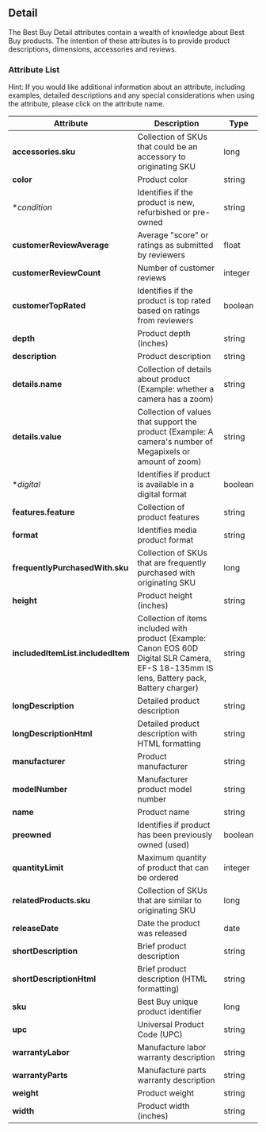 ## Detail
The Best Buy Detail attributes contain a wealth of knowledge about Best Buy products. The intention of these attributes is to provide product descriptions, dimensions, accessories and reviews.

### Attribute List
Hint: If you would like additional information about an attribute, including examples, detailed descriptions and any special considerations when using the attribute, please click on the attribute name.

Attribute | Description | Type
--------- | ----------- | ----
**accessories.sku** | Collection of SKUs that could be an accessory to originating SKU | long
**color** | Product color | string
**condition* | Identifies if the product is new, refurbished or pre-owned | string
**customerReviewAverage** | Average "score" or ratings as submitted by reviewers | float
**customerReviewCount** | Number of customer reviews | integer
**customerTopRated** | Identifies if the product is top rated based on ratings from reviewers | boolean
**depth** | Product depth (inches) | string
**description** | Product description | string
**details.name** | Collection of details about product (Example: whether a camera has a zoom) | string
**details.value** | Collection of values that support the product (Example: A camera's number of Megapixels or amount of zoom) | string
**digital* | Identifies if product is available in a digital format | boolean
**features.feature** | Collection of product features | string
**format** | Identifies media product format | string
**frequentlyPurchasedWith.sku** | Collection of SKUs that are frequently purchased with originating SKU | long
**height** | Product height (inches) | string
**includedItemList.includedItem** | Collection of items included with product (Example: Canon EOS 60D Digital SLR Camera, EF-S 18-135mm IS lens, Battery pack, Battery charger) | string
**longDescription** | Detailed product description | string
**longDescriptionHtml** | Detailed product description with HTML formatting | string
**manufacturer** | Product manufacturer | string
**modelNumber** | Manufacturer product model number | string
**name** | Product name | string
**preowned** | Identifies if product has been previously owned (used) | boolean
**quantityLimit** | Maximum quantity of product that can be ordered |integer
**relatedProducts.sku** | Collection of SKUs that are similar to originating SKU | long
**releaseDate** | Date the product was released | date
**shortDescription** | Brief product description | string
**shortDescriptionHtml** | Brief product description (HTML formatting) | string
**sku** | Best Buy unique product identifier | long
**upc** | Universal Product Code (UPC) | string
**warrantyLabor** | Manufacture labor warranty description | string
**warrantyParts** | Manufacture parts warranty description | string
**weight** | Product weight | string
**width** | Product width (inches) | string
